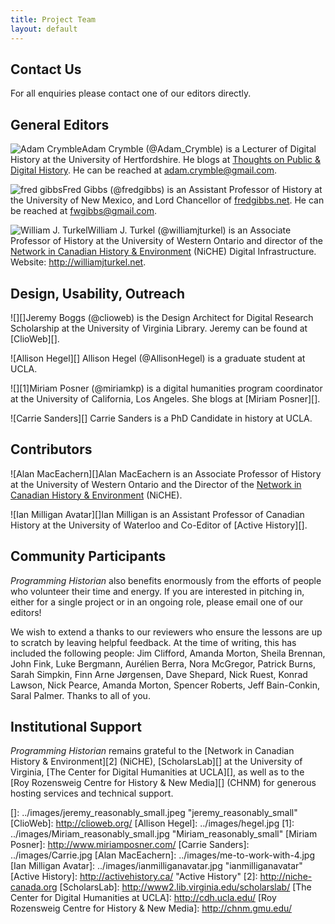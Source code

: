 ```yaml
---
title: Project Team
layout: default
---
```


Contact Us
----------

For all enquiries please contact one of our editors directly.

General Editors
---------------

![Adam Crymble][]Adam Crymble (@Adam\_Crymble) is a Lecturer of Digital
History at the University of Hertfordshire. He blogs at [Thoughts on
Public & Digital History][]. He can be reached at
adam.crymble@gmail.com.

![fred gibbs][]Fred Gibbs (@fredgibbs) is an Assistant Professor of
History at the University of New Mexico, and Lord Chancellor of
[fredgibbs.net][]. He can be reached at fwgibbs@gmail.com.

![William J. Turkel][]William J. Turkel (@williamjturkel) is an
Associate Professor of History at the University of Western Ontario and
director of the [Network in Canadian History & Environment][] (NiCHE)
Digital Infrastructure. Website: <http://williamjturkel.net>.

Design, Usability, Outreach
---------------------------

![][]Jeremy Boggs (@clioweb) is the Design Architect for Digital
Research Scholarship at the University of Virginia Library. Jeremy can
be found at [ClioWeb][].

![Allison Hegel][] Allison Hegel (@AllisonHegel) is a graduate student
at UCLA.

![][1]Miriam Posner (@miriamkp) is a digital humanities program
coordinator at the University of California, Los Angeles. She blogs at
[Miriam Posner][].

![Carrie Sanders][] Carrie Sanders is a PhD Candidate in history at
UCLA.

Contributors
------------

![Alan MacEachern][]Alan MacEachern is an Associate Professor of History
at the University of Western Ontario and the Director of the [Network in
Canadian History & Environment][] (NiCHE).

![Ian Milligan Avatar][]Ian Milligan is an Assistant Professor of
Canadian History at the University of Waterloo and Co-Editor of [Active
History][].

Community Participants
----------------------

*Programming Historian* also benefits enormously from the efforts of
people who volunteer their time and energy. If you are interested in
pitching in, either for a single project or in an ongoing role, please
email one of our editors!

We wish to extend a thanks to our reviewers who ensure the lessons are
up to scratch by leaving helpful feedback. At the time of writing, this
has included the following people: Jim Clifford, Amanda Morton, Sheila
Brennan, John Fink, Luke Bergmann, Aurélien Berra, Nora McGregor,
Patrick Burns, Sarah Simpkin, Finn Arne Jørgensen, Dave Shepard, Nick
Ruest, Konrad Lawson, Nick Pearce, Amanda Morton, Spencer Roberts, Jeff
Bain-Conkin, Saral Palmer. Thanks to all of you.

Institutional Support
---------------------

*Programming Historian* remains grateful to the [Network in Canadian
History & Environment][2] (NiCHE), [ScholarsLab][] at the University of
Virginia, [The Center for Digital Humanities at UCLA][], as well as to
the [Roy Rozensweig Centre for History & New Media][] (CHNM) for
generous hosting services and technical support.

  [Adam Crymble]: ../images/Screen_shot_2011-01-21_at_09.29.07_reasonably_small.png
    "Adam Crymble avatar"
  [Thoughts on Public & Digital History]: http://adamcrymble.blogspot.co.uk/
  [fred gibbs]: ../images/gibbs-150x150.jpg "gibbs"
  [fredgibbs.net]: http://fredgibbs.net
    "Fred Gibbs's Digital History Blog"
  [William J. Turkel]: ../images/spoka-twitter_bigger.jpg
    "spoka-twitter_bigger"
  [Network in Canadian History & Environment]: http://niche-canada.org/
  []: ../images/jeremy_reasonably_small.jpeg "jeremy_reasonably_small"
  [ClioWeb]: http://clioweb.org/
  [Allison Hegel]: ../images/hegel.jpg
  [1]: ../images/Miriam_reasonably_small.jpg "Miriam_reasonably_small"
  [Miriam Posner]: http://www.miriamposner.com/
  [Carrie Sanders]: ../images/Carrie.jpg
  [Alan MacEachern]: ../images/me-to-work-with-4.jpg
  [Ian Milligan Avatar]: ../images/ianmilliganavatar.jpg
    "ianmilliganavatar"
  [Active History]: http://activehistory.ca/ "Active History"
  [2]: http://niche-canada.org
  [ScholarsLab]: http://www2.lib.virginia.edu/scholarslab/
  [The Center for Digital Humanities at UCLA]: http://cdh.ucla.edu/
  [Roy Rozensweig Centre for History & New Media]: http://chnm.gmu.edu/
